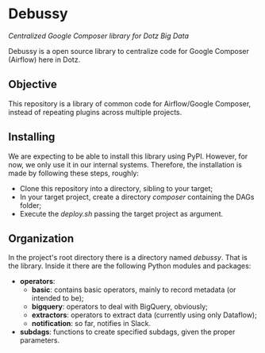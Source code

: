 # Debussy

*Centralized Google Composer library for Dotz Big Data*

Debussy is a open source library to centralize code for Google Composer (Airflow) here in Dotz.


## Objective

This repository is a library of common code for Airflow/Google Composer, instead of repeating plugins across multiple projects.


## Installing

We are expecting to be able to install this library using PyPI. However, for now, we only use it in our internal systems. Therefore, the installation is made by following these steps, roughly:

- Clone this repository into a directory, sibling to your target;
- In your target project, create a directory *composer* containing the DAGs folder;
- Execute the  *deploy.sh* passing the target project as argument.


## Organization

In the project's root directory there is a directory named *debussy*. That is the library. Inside it there are the following Python modules and packages:

- **operators**:
    - **basic**: contains basic operators, mainly to record metadata (or intended to be);
    - **bigquery**: operators to deal with BigQuery, obviously;
    - **extractors**: operators to extract data (currently using only Dataflow);
    - **notification**: so far, notifies in Slack.
- **subdags**: functions to create specified subdags, given the proper parameters.
